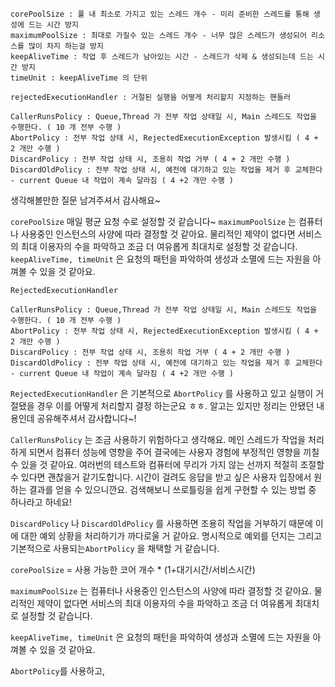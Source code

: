 
```
corePoolSize : 풀 내 최소로 가지고 있는 스레드 개수 - 미리 준비한 스레드를 통해 생성에 드는 시간 방지
maximumPoolSize : 최대로 가질수 있는 스레드 개수 - 너무 많은 스레드가 생성되어 리소스를 많이 차지 하는걸 방지
keepAliveTime : 작업 후 스레드가 남아있는 시간 - 스레드가 삭제 & 생성되는데 드는 시간 방지
timeUnit : keepAliveTime 의 단위

rejectedExecutionHandler : 거절된 실행을 어떻게 처리할지 지정하는 핸들러

CallerRunsPolicy : Queue,Thread 가 전부 작업 상태일 시, Main 스레드도 작업을 수행한다. ( 10 개 전부 수행 )
AbortPolicy : 전부 작업 상태 시, RejectedExecutionException 발생시킴 ( 4 + 2 개만 수행 )
DiscardPolicy : 전부 작업 상태 시, 조용히 작업 거부 ( 4 + 2 개만 수행 )
DiscardOldPolicy : 전부 작업 상태 시, 예전에 대기하고 있는 작업을 제거 후 교체한다 - current Queue 내 작업이 계속 달라짐 ( 4 +2 개만 수행 )
```

생각해볼만한 질문 남겨주셔서 감사해요~



`corePoolSize` 매일 평균 요청 수로 설정할 것 같습니다~ 
`maximumPoolSize` 는 컴퓨터나 사용중인 인스턴스의 사양에 따라 결정할 것 같아요. 물리적인 제약이 없다면 서비스의 최대 이용자의 수을 파악하고 조금 더 여유롭게 최대치로 설정할 것 같습니다. 
`keepAliveTime, timeUnit` 은 요청의 패턴을 파악하여 생성과 소멸에 드는 자원을 아껴볼 수 있을 것 같아요.


```
RejectedExecutionHandler

CallerRunsPolicy : Queue,Thread 가 전부 작업 상태일 시, Main 스레드도 작업을 수행한다. ( 10 개 전부 수행 )
AbortPolicy : 전부 작업 상태 시, RejectedExecutionException 발생시킴 ( 4 + 2 개만 수행 )
DiscardPolicy : 전부 작업 상태 시, 조용히 작업 거부 ( 4 + 2 개만 수행 )
DiscardOldPolicy : 전부 작업 상태 시, 예전에 대기하고 있는 작업을 제거 후 교체한다 - current Queue 내 작업이 계속 달라짐 ( 4 +2 개만 수행 )
```


`RejectedExecutionHandler` 은 기본적으로 `AbortPolicy` 를 사용하고 있고  실행이 거절됐을 경우 이를 어떻게 처리할지 결정 하는군요 ㅎㅎ. 알고는 있지만 정리는 안됐던 내용인데 공유해주셔서 감사합니다~!

`CallerRunsPolicy` 는 조금  사용하기 위험하다고 생각해요. 메인 스레드가 작업을 처리하게 되면서 컴퓨터 성능에 영향을 주어 결국에는 사용자 경험에 부정적인 영향을 끼칠 수 있을 것 같아요. 여러번의 테스트와 컴퓨터에 무리가 가지 않는 선까지 적절히 조절할 수 있다면 괜찮을거 같기도합니다.  시간이 걸려도 응답을 받고 싶은 사용자 입장에서 원하는 결과를 얻을 수 있으니깐요. 검색해보니 쓰로틀링을 쉽게 구현할 수 있는 방법 중 하나라고 하네요!

`DiscardPolicy` 나 `DiscardOldPolicy` 를 사용하면 조용히 작업을 거부하기 때문에 이에 대한 예외 상황을 처리하기가 까다로울 거 같아요. 명시적으로 예외를 던지는 그리고 기본적으로 사용되는`AbortPolicy` 을 채택할 거 같습니다.


`corePoolSize`  = 사용 가능한 코어 개수 * (1+대기시간/서비스시간)

`maximumPoolSize` 는 컴퓨터나 사용중인 인스턴스의 사양에 따라 결정할 것 같아요. 물리적인 제약이 없다면 서비스의 최대 이용자의 수을 파악하고 조금 더 여유롭게 최대치로 설정할 것 같습니다. 

`keepAliveTime, timeUnit` 은 요청의 패턴을 파악하여 생성과 소멸에 드는 자원을 아껴볼 수 있을 것 같아요.





`AbortPolicy`를 사용하고, 